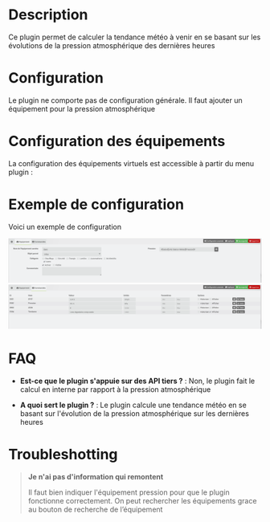 # Description

Ce plugin permet de calculer la tendance météo à venir en se basant sur les évolutions de la pression atmosphérique des dernières heures

# Configuration

Le plugin ne comporte pas de configuration générale.
Il faut ajouter un équipement pour la pression atmosphérique

# Configuration des équipements

La configuration des équipements virtuels est accessible à partir du
menu plugin :

# Exemple de configuration

Voici un exemple de configuration

![exemple](../images/exemple.png)
![exemple](../images/exemple1.png)

# FAQ

-   **Est-ce que le plugin s'appuie sur des API tiers ?** : Non, le plugin fait le calcul en interne par rapport à la pression atmosphérique

-   **A quoi sert le plugin ?** : Le plugin calcule une tendance météo en se basant sur l'évolution de la pression atmosphérique sur les dernières heures

# Troubleshotting

> **Je n'ai pas d'information qui remontent**
>
> Il faut bien indiquer l'équipement pression pour que le plugin fonctionne correctement.
> On peut rechercher les équipements grace au bouton de recherche de l’équipement

